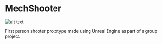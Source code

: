 # MechShooter
![alt text](https://github.com/ChrisDill/MechShooter/blob/master/unreallogo.png "Unreal-Logo") 

First person shooter prototype made using Unreal Engine as part of a group project.
